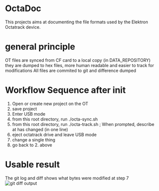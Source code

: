 # OctaDoc

This projects aims at documenting the file formats used by the Elektron Octatrack device. 


# general principle
OT files are synced from CF card to a local copy (in DATA_REPOSITORY)
they are dumped to hex files, more human readable and easier to track for
modifications
All files are commited to git and difference dumped


# Workflow Sequence after init
1. Open or create new project on the OT
2. save project
3. Enter USB mode
4. from this root directory, run ./octa-sync.sh 
5. from this root directory, run ./octa-track.sh ; When prompted, describe at has changed (in one line)
6. eject octatrack drive and leave USB mode
7. change a single thing 
8. go back to 2. above

# Usable result
The git log  and diff shows what bytes were modified at step 7
![git diff output](https://github.com/[username]/[reponame]/doc/Diff_Output_Sreenshot.pngraw=true)
